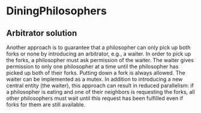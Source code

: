 # DiningPhilosophers

## Arbitrator solution 
Another approach is to guarantee that a philosopher can only pick up both forks or none by introducing an arbitrator, e.g., a waiter. In order to pick up the forks, a philosopher must ask permission of the waiter. The waiter gives permission to only one philosopher at a time until the philosopher has picked up both of their forks. Putting down a fork is always allowed. The waiter can be implemented as a mutex.
In addition to introducing a new central entity (the waiter), this approach can result in reduced parallelism: if a philosopher is eating and one of their neighbors is requesting the forks, all other philosophers must wait until this request has been fulfilled even if forks for them are still available.
